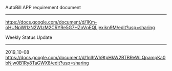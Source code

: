 AutoBill APP requirement document  
****  
https://docs.google.com/document/d/1Km-oHUNpWl1zN2WIzM2CRYRe5G7HZoVpEQLjexikn9M/edit?usp=sharing
  
  
  
Weekly Status Update  
****  
2019_10-08  
https://docs.google.com/document/d/1nIhWh9tpHkW2BTBReWLQpampKa0bNjw0B1Ry8TaGWX8/edit?usp=sharing
